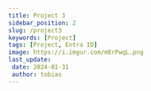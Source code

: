 ```yaml
---
title: Project 3
sidebar_position: 2
slug: /project3
keywords: [Project]
tags: [Project, Entra ID]
image: https://i.imgur.com/mErPwqL.png
last_update: 
 date: 2024-01-31
 author: tobias
---
```



